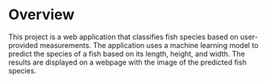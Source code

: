 # Overview

This project is a web application that classifies fish species based on user-provided measurements. The application uses a machine learning model to predict the species of a fish based on its length, height, and width. The results are displayed on a webpage with the image of the predicted fish species.
